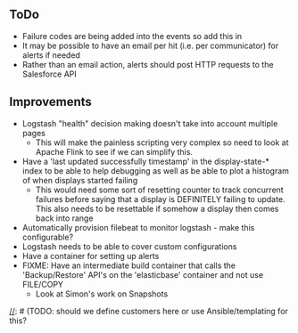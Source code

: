 ## ToDo

* Failure codes are being added into the events so add this in
* It may be possible to have an email per hit (i.e. per communicator) for alerts if needed
* Rather than an email action, alerts should post HTTP requests to the Salesforce API

## Improvements
* Logstash "health" decision making doesn't take into account multiple pages
  * This will make the painless scripting very complex so need to look at Apache Flink to see if we can simplify this.
* Have a 'last updated successfully timestamp' in the display-state-* index to be able to help debugging as well as be able to plot a histogram of when displays started failing
  * This would need some sort of resetting counter to track concurrent failures before saying that a display is DEFINITELY failing to update. This also needs to be resettable if somehow a display then comes back into range
* Automatically provision filebeat to monitor logstash - make this configurable?
* Logstash needs to be able to cover custom configurations
* Have a container for setting up alerts
* FIXME: Have an intermediate build container that calls the 'Backup/Restore' API's on the 'elasticbase' container and not use FILE/COPY
  * Look at Simon's work on Snapshots

[//]: # (TODO: should we define customers here or use Ansible/templating for this?

[//]: # ("50E7RwWclzJqhPUzBcyk3wzQ" test system password)